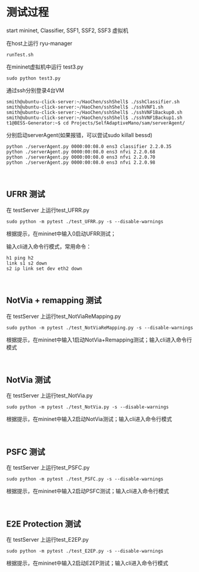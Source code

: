 # 测试过程

start mininet, Classifier, SSF1, SSF2, SSF3 虚拟机

在host上运行 ryu-manager

```shell
runTest.sh
```

在mininet虚拟机中运行 test3.py 

```shell
sudo python test3.py
```

通过ssh分别登录4台VM
```
smith@ubuntu-click-server:~/HaoChen/sshShell$ ./sshClassifier.sh
smith@ubuntu-click-server:~/HaoChen/sshShell$ ./sshVNF1.sh
smith@ubuntu-click-server:~/HaoChen/sshShell$ ./sshVNF1Backup0.sh
smith@ubuntu-click-server:~/HaoChen/sshShell$ ./sshVNF1Backup1.sh
t1@BESS-Generator:~$ cd Projects/SelfAdaptiveMano/sam/serverAgent/
```

分别启动serverAgent(如果报错，可以尝试sudo killall bessd)
```
python ./serverAgent.py 0000:00:08.0 ens3 classifier 2.2.0.35
python ./serverAgent.py 0000:00:08.0 ens3 nfvi 2.2.0.68
python ./serverAgent.py 0000:00:08.0 ens3 nfvi 2.2.0.70
python ./serverAgent.py 0000:00:08.0 ens3 nfvi 2.2.0.98
```

<br />

## UFRR 测试

在 testServer 上运行test_UFRR.py

```
sudo python -m pytest ./test_UFRR.py -s --disable-warnings
```


根据提示，在mininet中输入0启动UFRR测试；

输入cli进入命令行模式，常用命令：

```
h1 ping h2
link s1 s2 down
s2 ip link set dev eth2 down 
```

<br />

## NotVia + remapping 测试

在 testServer 上运行test_NotViaReMapping.py

```
sudo python -m pytest ./test_NotViaReMapping.py -s --disable-warnings
```

根据提示，在mininet中输入1启动NotVia+Remapping测试；输入cli进入命令行模式

<br />

## NotVia 测试

在 testServer 上运行test_NotVia.py

```
sudo python -m pytest ./test_NotVia.py -s --disable-warnings
```

根据提示，在mininet中输入2启动NotVia测试；输入cli进入命令行模式


<br />

## PSFC 测试

在 testServer 上运行test_PSFC.py

```
sudo python -m pytest ./test_PSFC.py -s --disable-warnings
```

根据提示，在mininet中输入2启动PSFC测试；输入cli进入命令行模式


<br />

## E2E Protection 测试

在 testServer 上运行test_E2EP.py

```
sudo python -m pytest ./test_E2EP.py -s --disable-warnings
```

根据提示，在mininet中输入2启动E2EP测试；输入cli进入命令行模式
